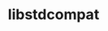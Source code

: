 ---
title: "libstdcompat"
layout: cache
categories: [package, develop]
meta: {"versions": ["0.0.21"], "compilers": ["gcc@=11.4.0", "oneapi@=2024.2.1"], "oss": ["ubuntu22.04"], "platforms": ["linux"], "targets": ["x86_64_v3"], "stacks": ["e4s", "e4s-oneapi", "root"], "num_specs": 10, "num_specs_by_stack": {"root": 10, "e4s": 5, "e4s-oneapi": 5}}
spec_details: [{"hash": "en2byuw3wxbhxokahuehyphgzweuexnq", "compiler": "gcc@=11.4.0", "versions": ["0.0.21"], "os": "ubuntu22.04", "platform": "linux", "target": "x86_64_v3", "variants": ["~boost", "build_system=cmake", "build_type=Release", "cpp_compat=auto", "+cpp_unstable", "generator=make", "~ipo"], "stacks": ["root", "e4s"], "size": "-", "tarball": "https://binaries.spack.io/develop/build_cache/linux-ubuntu22.04-x86_64_v3/gcc-11.4.0/libstdcompat-0.0.21/linux-ubuntu22.04-x86_64_v3-gcc-11.4.0-libstdcompat-0.0.21-en2byuw3wxbhxokahuehyphgzweuexnq.spack"}, {"hash": "gwfvao7pd2ejvm3gg4iyk27axqjfs2i2", "compiler": "gcc@=11.4.0", "versions": ["0.0.21"], "os": "ubuntu22.04", "platform": "linux", "target": "x86_64_v3", "variants": ["~boost", "build_system=cmake", "build_type=Release", "cpp_compat=auto", "+cpp_unstable", "generator=make", "~ipo"], "stacks": ["root", "e4s"], "size": "-", "tarball": "https://binaries.spack.io/develop/build_cache/linux-ubuntu22.04-x86_64_v3/gcc-11.4.0/libstdcompat-0.0.21/linux-ubuntu22.04-x86_64_v3-gcc-11.4.0-libstdcompat-0.0.21-gwfvao7pd2ejvm3gg4iyk27axqjfs2i2.spack"}, {"hash": "hdeuymtn3ekactlevs6nxexvcmvt24xj", "compiler": "gcc@=11.4.0", "versions": ["0.0.21"], "os": "ubuntu22.04", "platform": "linux", "target": "x86_64_v3", "variants": ["~boost", "build_system=cmake", "build_type=Release", "cpp_compat=auto", "+cpp_unstable", "generator=make", "~ipo"], "stacks": ["root", "e4s"], "size": "-", "tarball": "https://binaries.spack.io/develop/build_cache/linux-ubuntu22.04-x86_64_v3/gcc-11.4.0/libstdcompat-0.0.21/linux-ubuntu22.04-x86_64_v3-gcc-11.4.0-libstdcompat-0.0.21-hdeuymtn3ekactlevs6nxexvcmvt24xj.spack"}, {"hash": "bu7fkxniuvyx2nemjucmbgh5jsrqw2ll", "compiler": "gcc@=11.4.0", "versions": ["0.0.21"], "os": "ubuntu22.04", "platform": "linux", "target": "x86_64_v3", "variants": ["~boost", "build_system=cmake", "build_type=Release", "cpp_compat=auto", "+cpp_unstable", "generator=make", "~ipo"], "stacks": ["root", "e4s"], "size": "-", "tarball": "https://binaries.spack.io/develop/build_cache/linux-ubuntu22.04-x86_64_v3/gcc-11.4.0/libstdcompat-0.0.21/linux-ubuntu22.04-x86_64_v3-gcc-11.4.0-libstdcompat-0.0.21-bu7fkxniuvyx2nemjucmbgh5jsrqw2ll.spack"}, {"hash": "z5x3ahmjlywvwp6dwrg4mlp6f3ikkjdk", "compiler": "gcc@=11.4.0", "versions": ["0.0.21"], "os": "ubuntu22.04", "platform": "linux", "target": "x86_64_v3", "variants": ["~boost", "build_system=cmake", "build_type=Release", "cpp_compat=auto", "+cpp_unstable", "generator=make", "~ipo"], "stacks": ["root", "e4s"], "size": "-", "tarball": "https://binaries.spack.io/develop/build_cache/linux-ubuntu22.04-x86_64_v3/gcc-11.4.0/libstdcompat-0.0.21/linux-ubuntu22.04-x86_64_v3-gcc-11.4.0-libstdcompat-0.0.21-z5x3ahmjlywvwp6dwrg4mlp6f3ikkjdk.spack"}, {"hash": "em7mxv6qe2woaneh23tp5mrual35mzlx", "compiler": "oneapi@=2024.2.1", "versions": ["0.0.21"], "os": "ubuntu22.04", "platform": "linux", "target": "x86_64_v3", "variants": ["~boost", "build_system=cmake", "build_type=Release", "cpp_compat=auto", "+cpp_unstable", "generator=make", "~ipo"], "stacks": ["root", "e4s-oneapi"], "size": "-", "tarball": "https://binaries.spack.io/develop/build_cache/linux-ubuntu22.04-x86_64_v3/oneapi-2024.2.1/libstdcompat-0.0.21/linux-ubuntu22.04-x86_64_v3-oneapi-2024.2.1-libstdcompat-0.0.21-em7mxv6qe2woaneh23tp5mrual35mzlx.spack"}, {"hash": "vaqgsyvg7i3gk3pxfyrr2ysd56yah43e", "compiler": "oneapi@=2024.2.1", "versions": ["0.0.21"], "os": "ubuntu22.04", "platform": "linux", "target": "x86_64_v3", "variants": ["~boost", "build_system=cmake", "build_type=Release", "cpp_compat=auto", "+cpp_unstable", "generator=make", "~ipo"], "stacks": ["root", "e4s-oneapi"], "size": "-", "tarball": "https://binaries.spack.io/develop/build_cache/linux-ubuntu22.04-x86_64_v3/oneapi-2024.2.1/libstdcompat-0.0.21/linux-ubuntu22.04-x86_64_v3-oneapi-2024.2.1-libstdcompat-0.0.21-vaqgsyvg7i3gk3pxfyrr2ysd56yah43e.spack"}, {"hash": "ixwedtpoldqd5ryo5i4dlveqefahppid", "compiler": "oneapi@=2024.2.1", "versions": ["0.0.21"], "os": "ubuntu22.04", "platform": "linux", "target": "x86_64_v3", "variants": ["~boost", "build_system=cmake", "build_type=Release", "cpp_compat=auto", "+cpp_unstable", "generator=make", "~ipo"], "stacks": ["root", "e4s-oneapi"], "size": "-", "tarball": "https://binaries.spack.io/develop/build_cache/linux-ubuntu22.04-x86_64_v3/oneapi-2024.2.1/libstdcompat-0.0.21/linux-ubuntu22.04-x86_64_v3-oneapi-2024.2.1-libstdcompat-0.0.21-ixwedtpoldqd5ryo5i4dlveqefahppid.spack"}, {"hash": "avkmagc3hrdgvxwwxsk4ooxhrbi6fqy2", "compiler": "oneapi@=2024.2.1", "versions": ["0.0.21"], "os": "ubuntu22.04", "platform": "linux", "target": "x86_64_v3", "variants": ["~boost", "build_system=cmake", "build_type=Release", "cpp_compat=auto", "+cpp_unstable", "generator=make", "~ipo"], "stacks": ["root", "e4s-oneapi"], "size": "-", "tarball": "https://binaries.spack.io/develop/build_cache/linux-ubuntu22.04-x86_64_v3/oneapi-2024.2.1/libstdcompat-0.0.21/linux-ubuntu22.04-x86_64_v3-oneapi-2024.2.1-libstdcompat-0.0.21-avkmagc3hrdgvxwwxsk4ooxhrbi6fqy2.spack"}, {"hash": "yrvwgixhpz56dutpc4cef5ynv4ejnkus", "compiler": "oneapi@=2024.2.1", "versions": ["0.0.21"], "os": "ubuntu22.04", "platform": "linux", "target": "x86_64_v3", "variants": ["~boost", "build_system=cmake", "build_type=Release", "cpp_compat=auto", "+cpp_unstable", "generator=make", "~ipo"], "stacks": ["root", "e4s-oneapi"], "size": "-", "tarball": "https://binaries.spack.io/develop/build_cache/linux-ubuntu22.04-x86_64_v3/oneapi-2024.2.1/libstdcompat-0.0.21/linux-ubuntu22.04-x86_64_v3-oneapi-2024.2.1-libstdcompat-0.0.21-yrvwgixhpz56dutpc4cef5ynv4ejnkus.spack"}]
---